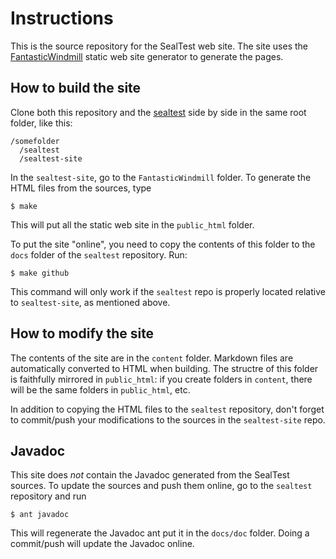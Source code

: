 # Instructions

This is the source repository for the SealTest web site. The site uses the
[FantasticWindmill](https://sylvainhalle.github.io/FantasticWindmill) static
web site generator to generate the pages.

## How to build the site

Clone both this repository and the [sealtest](https://github.com/liflab/sealtest)
side by side in the same root folder, like this:

    /somefolder
      /sealtest
      /sealtest-site

In the `sealtest-site`, go to the `FantasticWindmill` folder. To generate the
HTML files from the sources, type

    $ make

This will put all the static web site in the `public_html` folder.

To put the site "online", you need to copy the contents of this folder to the
`docs` folder of the `sealtest` repository. Run:

    $ make github

This command will only work if the `sealtest` repo is properly located relative
to `sealtest-site`, as mentioned above.

## How to modify the site

The contents of the site are in the `content` folder. Markdown files are
automatically converted to HTML when building. The structre of this folder
is faithfully mirrored in `public_html`: if you create folders in `content`,
there will be the same folders in `public_html`, etc.

In addition to copying the HTML files to the `sealtest` repository, don't forget
to commit/push your modifications to the sources in the `sealtest-site` repo.

## Javadoc

This site does *not* contain the Javadoc generated from the SealTest sources.
To update the sources and push them online, go to the `sealtest` repository and
run

    $ ant javadoc

This will regenerate the Javadoc ant put it in the `docs/doc` folder. Doing
a commit/push will update the Javadoc online.